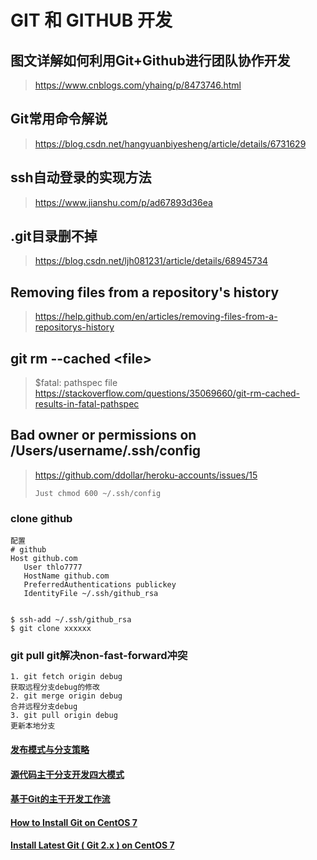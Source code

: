 # GIT 和 GITHUB 开发

## 图文详解如何利用Git+Github进行团队协作开发
><https://www.cnblogs.com/yhaing/p/8473746.html>

## Git常用命令解说
><https://blog.csdn.net/hangyuanbiyesheng/article/details/6731629>

## ssh自动登录的实现方法
><https://www.jianshu.com/p/ad67893d36ea>

## .git目录删不掉
><https://blog.csdn.net/ljh081231/article/details/68945734>

## Removing files from a repository's history
><https://help.github.com/en/articles/removing-files-from-a-repositorys-history>

##  git rm --cached \<file>
> \$fatal: pathspec file    
><https://stackoverflow.com/questions/35069660/git-rm-cached-results-in-fatal-pathspec>

## Bad owner or permissions on /Users/username/.ssh/config
><https://github.com/ddollar/heroku-accounts/issues/15>
> ```
>Just chmod 600 ~/.ssh/config
>```

### clone github

```text
配置
# github
Host github.com
   User thlo7777
   HostName github.com
   PreferredAuthentications publickey
   IdentityFile ~/.ssh/github_rsa


$ ssh-add ~/.ssh/github_rsa
$ git clone xxxxxx

```

### git pull git解决non-fast-forward冲突
```text
1. git fetch origin debug 
获取远程分支debug的修改 
2. git merge origin debug 
合并远程分支debug 
3. git pull origin debug 
更新本地分支 
```

#### [发布模式与分支策略](https://cloud.tencent.com/developer/news/372717)
#### [源代码主干分支开发四大模式](https://blog.csdn.net/zhangmike/article/details/38613429)
#### [基于Git的主干开发工作流](https://juejin.im/post/5d96a219e51d4577f4608b2c)


#### [How to Install Git on CentOS 7](https://linuxize.com/post/how-to-install-git-on-centos-7/)

#### [Install Latest Git ( Git 2.x ) on CentOS 7](https://computingforgeeks.com/how-to-install-latest-version-of-git-git-2-x-on-centos-7/)
